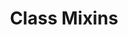 ---
parent: Classes
grand_parent: Browse Csolink Model
title: Class Mixins
has_children: true
nav_order: 3
layout: default
---